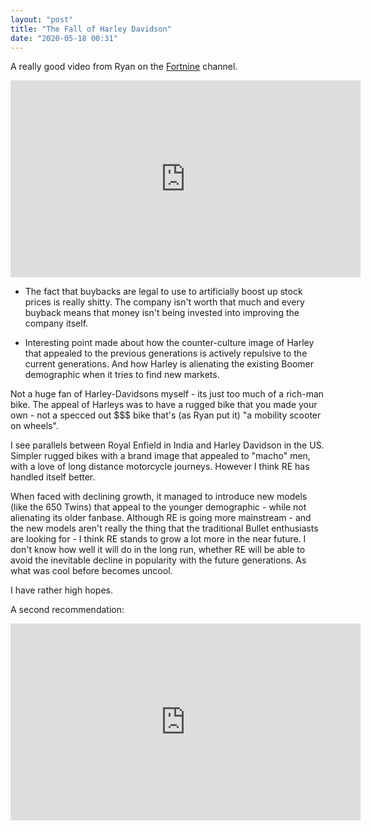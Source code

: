 ```yaml
---
layout: "post"
title: "The Fall of Harley Davidson"
date: "2020-05-18 00:31"
---
```


A really good video from Ryan on the [Fortnine][ac7d8bf8] channel.

<iframe width="560" height="315" src="https://www.youtube.com/embed/EOwxxsPaogY" frameborder="0" allow="accelerometer; autoplay; encrypted-media; gyroscope; picture-in-picture" allowfullscreen></iframe>

- The fact that buybacks are legal to use to artificially boost up stock prices is really shitty. The company isn't worth that much and every buyback means that money isn't being invested into improving the company itself.

- Interesting point made about how the counter-culture image of Harley that appealed to the previous generations is actively repulsive to the current generations. And how Harley is alienating the existing Boomer demographic when it tries to find new markets.

Not a huge fan of Harley-Davidsons myself - its just too much of a rich-man bike. The appeal of Harleys was to have a rugged bike that you made your own - not a specced out $$$ bike that's (as Ryan put it) "a mobility scooter on wheels".

I see parallels between Royal Enfield in India and Harley Davidson in the US. Simpler rugged bikes with a brand image that appealed to "macho" men, with a love of long distance motorcycle journeys. However I think RE has handled itself better.

When faced with declining growth, it managed to introduce new models (like the 650 Twins) that appeal to the younger demographic - while not alienating its older fanbase. Although RE is going more mainstream - and the new models aren't really the thing that the traditional Bullet enthusiasts are looking for - I think RE stands to grow a lot more in the near future. I don't know how well it will do in the long run, whether RE will be able to avoid the inevitable decline in popularity with the future generations. As what was cool before becomes uncool.

I have rather high hopes.

A second recommendation:

<iframe width="560" height="315" src="https://www.youtube.com/embed/p6qXM_N34TI" frameborder="0" allow="accelerometer; autoplay; encrypted-media; gyroscope; picture-in-picture" allowfullscreen></iframe>

  [ac7d8bf8]: https://www.youtube.com/channel/UCNSMdQtn1SuFzCZjfK2C7dQ "Fortnine"
